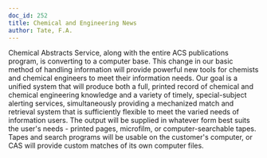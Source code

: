 ```yaml
---
doc_id: 252
title: Chemical and Engineering News
author: Tate, F.A.
---
```


Chemical Abstracts Service, along with the entire ACS publications
program, is converting to a computer base.  This change in our basic method
of handling information will provide powerful new tools for chemists and
chemical engineers to meet their information needs.
  Our goal is a unified system that will produce both a full, printed record
of chemical and chemical engineering knowledge and a variety of timely,
special-subject alerting services, simultaneously providing a mechanized
match and retrieval system that is sufficiently flexible to meet the varied
needs of information users.  The output will be supplied in whatever form
best suits the user's needs - printed pages, microfilm, or computer-searchable
tapes.  Tapes and search programs will be usable on the customer's computer,
or CAS will provide custom matches of its own computer files.
